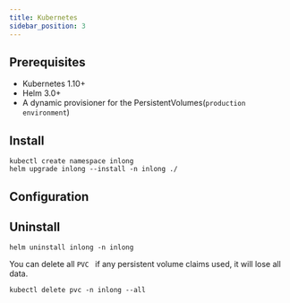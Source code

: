 ```yaml
---
title: Kubernetes
sidebar_position: 3
---
```


## Prerequisites

- Kubernetes 1.10+
- Helm 3.0+
- A dynamic provisioner for the PersistentVolumes(`production environment`)

## Install

```shell
kubectl create namespace inlong
helm upgrade inlong --install -n inlong ./
```

## Configuration



## Uninstall

```shell
helm uninstall inlong -n inlong
```

You can delete all `PVC ` if any persistent volume claims used, it will lose all data.

```shell
kubectl delete pvc -n inlong --all
```

